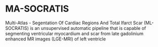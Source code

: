 # MA-SOCRATIS
Multi-Atlas - Segentation Of Cardiac Regions And Total Ifarct Scar (ML-SOCRATIS) is an unsupervised automatic pipeline that is capable of segmenting ventricular myocardium and scar from late gadolinium enhanced MR images (LGE-MRI) of left ventricle

